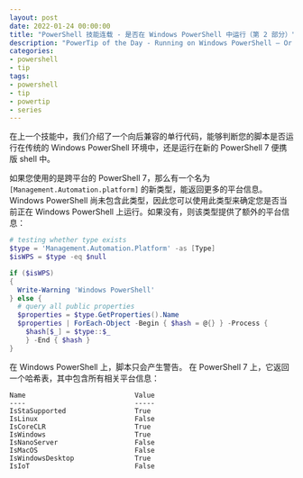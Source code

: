 ```yaml
---
layout: post
date: 2022-01-24 00:00:00
title: "PowerShell 技能连载 - 是否在 Windows PowerShell 中运行（第 2 部分）"
description: "PowerTip of the Day - Running on Windows PowerShell – Or Not? (Part 2)"
categories:
- powershell
- tip
tags:
- powershell
- tip
- powertip
- series
---
```

在上一个技能中，我们介绍了一个向后兼容的单行代码，能够判断您的脚本是否运行在传统的 Windows PowerShell 环境中，还是运行在新的 PowerShell 7 便携版 shell 中。

如果您使用的是跨平台的 PowerShell 7，那么有一个名为 `[Management.Automation.platform]` 的新类型，能返回更多的平台信息。Windows PowerShell 尚未包含此类型，因此您可以使用此类型来确定您是否当前正在 Windows PowerShell 上运行。如果没有，则该类型提供了额外的平台信息：

```powershell
# testing whether type exists
$type = 'Management.Automation.Platform' -as [Type]
$isWPS = $type -eq $null

if ($isWPS)
{
  Write-Warning 'Windows PowerShell'
} else {
  # query all public properties
  $properties = $type.GetProperties().Name
  $properties | ForEach-Object -Begin { $hash = @{} } -Process {
    $hash[$_] = $type::$_
    } -End { $hash }
}
```

在 Windows PowerShell 上，脚本只会产生警告。 在 PowerShell 7 上，它返回一个哈希表，其中包含所有相关平台信息：

    Name                           Value
    ----                           -----
    IsStaSupported                 True
    IsLinux                        False
    IsCoreCLR                      True
    IsWindows                      True
    IsNanoServer                   False
    IsMacOS                        False
    IsWindowsDesktop               True
    IsIoT                          False

<!--本文国际来源：[Running on Windows PowerShell – Or Not? (Part 2)](https://community.idera.com/database-tools/powershell/powertips/b/tips/posts/running-on-windows-powershell-or-not-part-2)-->

